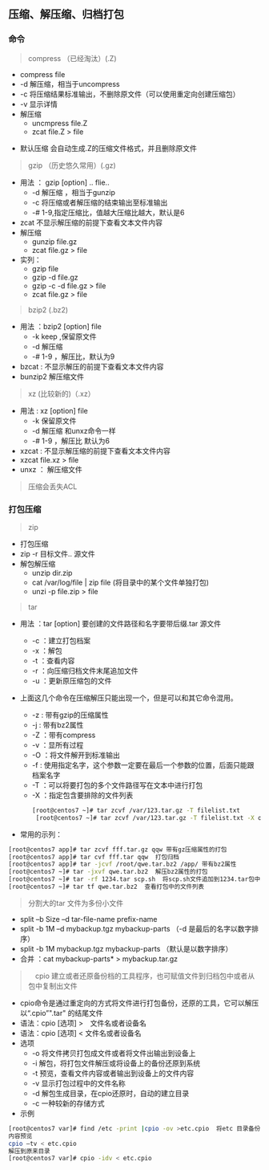 ## 压缩、解压缩、归档打包
### 命令
> compress （已经淘汰）(.Z)
- compress  file 
- -d 解压缩，相当于uncompress
- -c 将压缩结果标准输出，不删除原文件（可以使用重定向创建压缩包）
- -v 显示详情
- 解压缩
  + uncmpress  file.Z
  + zcat file.Z > file
*  默认压缩 会自动生成.Z的压缩文件格式，并且删除原文件

> gzip （历史悠久常用）(.gz)
- 用法 ： gzip [option] .. flie..
  + -d 解压缩 ，相当于gunzip
  + -c 将压缩或者解压缩的结束输出至标准输出
  + -# 1-9,指定压缩比，值越大压缩比越大，默认是6
- zcat 不显示解压缩的前提下查看文本文件内容
- 解压缩
  + gunzip file.gz
  + zcat file.gz > file
- 实列：
  + gzip file
  + gzip  -d file.gz
  + gzip  -c -d file.gz > file
  + zcat file.gz > file 

> bzip2 (.bz2)
- 用法 ：bzip2 [option] file
   + -k keep ,保留原文件
   + -d 解压缩
   + -# 1-9 ，解压比，默认为9
- bzcat : 不显示解压的前提下查看文本文件内容
- bunzip2 解压缩文件

> xz (比较新的)（.xz）
- 用法 : xz [option] file
  + -k 保留原文件
  + -d 解压缩   和unxz命令一样
  + -# 1-9 ，解压比 默认为6
- xzcat : 不显示解压缩的前提下查看文本文件内容
- xzcat  file.xz > file
- unxz  ： 解压缩文件
> 压缩会丢失ACL
### 打包压缩
> zip 
- 打包压缩
- zip  -r  目标文件..  源文件
- 解包解压缩
    - unzip  dir.zip
    - cat  /var/log/file | zip file (将目录中的某个文件单独打包)
    - unzi -p file.zip > file
> tar 
- 用法 ：tar [option]  要创建的文件路径和名字要带后缀.tar  源文件
   + -c  ：建立打包档案
   + -x  ：解包
   + -t  ：查看内容
   + -r  ：向压缩归档文件末尾追加文件
   + -u  ：更新原压缩包的文件
- 上面这几个命令在压缩解压只能出现一个，但是可以和其它命令混用。
   + -z  : 带有gzip的压缩属性
   + -j  : 带有bz2属性
   + -Z  ：带有compress
   + -v  ：显所有过程
   + -O  ：将文件解开到标准输出
   + -f  : 使用指定名字，这个参数一定要在最后一个参数的位置，后面只能跟档案名字
   - -T  ：可以将要打包的多个文件路径写在文本中进行打包
   - -X  ：指定包含要排除的文件列表
      ```bash
      [root@centos7 ~]# tar zcvf /var/123.tar.gz -T filelist.txt
       [root@centos7 ~]# tar zcvf /var/123.tar.gz -T filelist.txt -X onfilelist.txt
       ```


- 常用的示列：
```bash
[root@centos7 app]# tar zcvf fff.tar.gz qqw 带有gz压缩属性的打包
[root@centos7 app]# tar cvf fff.tar qqw  打包归档
[root@centos7 app]# tar -jcvf /root/qwe.tar.bz2 /app/ 带有bz2属性
[root@centos7 ~]# tar -jxvf qwe.tar.bz2  解压bz2属性的打包
[root@centos7 ~]# tar -rf 1234.tar scp.sh  将scp.sh文件追加到1234.tar包中，注意带压缩属性的包不能追加。
[root@centos7 ~]# tar tf qwe.tar.bz2  查看打包中的文件列表
```
> 分割大的tar 文件为多份小文件
+ split –b Size –d tar-file-name prefix-name
+ split -b 1M –d mybackup.tgz mybackup-parts （-d 是最后的名字以数字排序）
+ split -b 1M mybackup.tgz mybackup-parts （默认是以数字排序）
+ 合并 ：cat mybackup-parts* > mybackup.tar.gz

>　cpio 建立或者还原备份档的工具程序，也可赋值文件到归档包中或者从包中复制出文件
- cpio命令是通过重定向的方式将文件进行打包备份，还原的工具，它可以解压以“.cpio”".tar" 的结尾文件
- 语法：cpio [选项] >　文件名或者设备名
- 语法：cpio [选项] <  文件名或者设备名
- 选项
     + -o 将文件拷贝打包成文件或者将文件出输出到设备上
     + -i 解包，将打包文件解压或将设备上的备份还原到系统
     + -t 预览，查看文件内容或者输出到设备上的文件内容
     + -v 显示打包过程中的文件名称
     + -d 解包生成目录，在cpio还原时，自动的建立目录
     + -c 一种较新的存储方式
- 示例
```bash
[root@centos7 var]# find /etc -print |cpio -ov >etc.cpio  将etc 目录备份
内容预览
cpio –tv < etc.cpio
解压到原来目录
[root@centos7 var]# cpio -idv < etc.cpio 
```

    


